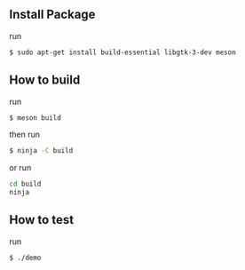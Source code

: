 

## Install Package

run

``` sh
$ sudo apt-get install build-essential libgtk-3-dev meson
```


## How to build

run

``` sh
$ meson build
```

then run

``` sh
$ ninja -C build
```

or run

``` sh
cd build
ninja
```


## How to test

run

``` sh
$ ./demo
```
